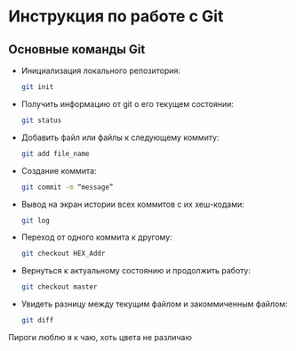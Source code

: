 # Инструкция по работе с Git

## Основные команды Git

* Инициализация локального репозитория:
    ```sh
    git init
    ```

* Получить информацию от git о его текущем состоянии:
    ```sh
    git status
    ```

* Добавить файл или файлы к следующему коммиту:
    ```sh
    git add file_name
    ```

* Создание коммита:
    ```sh
    git commit -m “message”
    ```

* Вывод на экран истории всех коммитов с их хеш-кодами:
    ```sh
    git log
    ```

* Переход от одного коммита к другому:
    ```sh
    git checkout HEX_Addr
    ```

* Вернуться к актуальному состоянию и продолжить работу:
    ```sh
    git checkout master
    ```

* Увидеть разницу между текущим файлом и закоммиченным файлом:
    ```sh
    git diff
    ```

Пироги люблю я к чаю, хоть цвета не различаю
